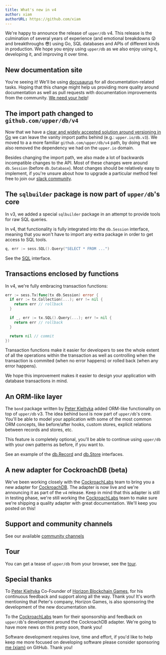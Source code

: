 ```yaml
---
title: What's new in v4
author: xiam
authorURL: https://github.com/xiam
---
```


We're happy to announce the release of `upper/db` v4. This release is the
culmination of several years of experience (and emotional breakdowns 😜 and
breakthroughs 😎) using Go, SQL databases and APIs of different kinds in
production. We hope you enjoy using `upper/db` as we also enjoy using it,
developing it, and improving it over time.

## New documentation site

You're seeing it! We'll be using [docusaurus](https://docusaurus.io/) for all
documentation-related tasks. Hoping that this change might help us providing
more quality around documentation as well as pull requests with documentation
improvements from the community. [We need your
help](https://github.com/upper/upper.io)!

## The import path changed to `github.com/upper/db/v4`

Now that we have a [clear and widely accepted solution around versioning in
Go](https://blog.golang.org/using-go-modules) we can leave the vanity import
paths behind (e.g.: `upper.io/db.v3`). We moved to a a more familiar
`github.com/upper/db/v4` path, by doing that we also removed the dependency we
had on the `upper.io` domain.

Besides changing the import path, we also made a lot of backwards incompatible
changes to the API. Most of these changes were around `db.Session` (before
`db.Database`). Most changes should be relatively easy to implement, if you're
unsure about how to upgrade a particular method feel free to join our [slack
community](http://upper-io.slack.com/).

## The `sqlbuilder` package is now part of `upper/db`'s core

In v3, we added a special `sqlbuilder` package in an attempt to provide tools
for raw SQL queries.

In v4, that functionality is fully integrated into the `db.Session` interface,
meaning that you won't have to import any extra package in order to get access
to SQL tools.

```go
q, err := sess.SQL().Query("SELECT * FROM ...")
```

See the [SQL](https://pkg.go.dev/github.com/upper/db/v4?tab=doc#SQL) interface.

## Transactions enclosed by functions

In v4, we're fully embracing transaction functions:

```go
err := sess.Tx(func(tx db.Session) error {
  if err := tx.Collection(...); err != nil {
    return err // rollback
  }

  if _, err := tx.SQL().Query(...); err != nil {
    return err // rollback
  }

  return nil // commit
})
```

Transaction functions make it easier for developers to see the whole extent of
all the operations within the transaction as well as controlling when the
transaction is commited (when no error happens) or rolled back (when any error
happens).

We hope this improvement makes it easier to design your application with
database transactions in mind.

## An ORM-like layer

The `bond` package written by [Peter Kieltyka](https://github.com/pkieltyka)
added ORM-like functionality on top of `upper/db` v3. The idea behind `bond` is
now part of `upper/db`'s core. You'll be able to model your application with
some of the most common ORM concepts, like before/after hooks, custom stores,
explicit relations between records and stores, etc.

This feature is completely optional, you'll be able to continue using
`upper/db` with your own patterns as before, if you want to.

See an example of the [db.Record](https://tour.upper.io/records/01) and
[db.Store](https://tour.upper.io/records/02) interfaces.

## A new adapter for CockroachDB (beta)

We've been working closely with the
[CockroachLabs](https://www.cockroachlabs.com/) team to bring you a new adapter
for [CockroachDB](https://www.cockroachlabs.com/product/). The adapter is now
live and we're announcing it as part of the `v4` release. Keep in mind that
this adapter is still in testing phase, we're still working the
[CockroachLabs](https://www.cockroachlabs.com/) team to make sure we're
shipping a quality adapter with great documentation. We'll keep you posted on
this!

## Support and community channels

See our available [community channels](/v4/community)

## Tour

You can get a tease of `upper/db` from your browser, see the
[tour](https://tour.upper.io/welcome/01).

## Special thanks

To [Peter Kieltyka](https://github.com/pkieltyka) Co-Founder of [Horizon
Blockchain Games](https://horizon.io/), for his continuous feedback and support
along all the way. Thank you! It's worth mentioning that Peter's company,
Horizon Games, is also sponsoring the development of the new documentation
site.

To the [CockroachLabs](https://www.cockroachlabs.com/) team for their
sponsorship and feedback on `upper/db`'s development around the CockroachDB
adapter. We're going to have more news on this pretty soon, thank you!

Software development requires love, time and effort, if you'd like to help keep
me more focused on developing software please consider sponsoring [me
(xiam)](https://github.com/sponsors/xiam) on GitHub. Thank you!
